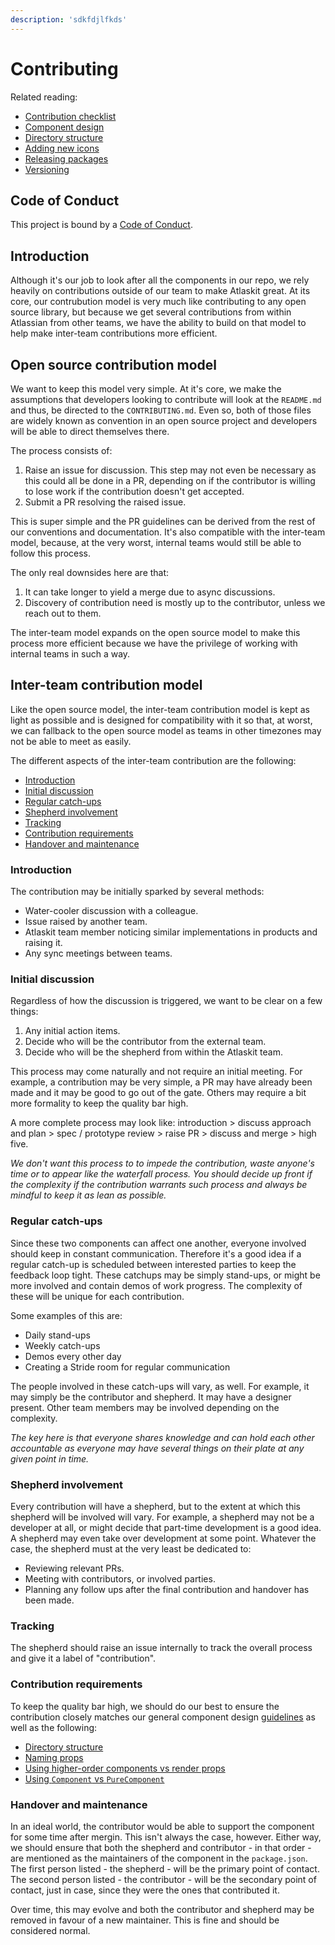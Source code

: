 ```yaml
---
description: 'sdkfdjlfkds'
---
```


# Contributing

Related reading:

* [Contribution checklist](./contribution-checklist)
* [Component design](./component-design)
* [Directory structure](./directory-structure)
* [Adding new icons](./adding-new-icons)
* [Releasing packages](./releasing-packages)
* [Versioning](./versioning)

## Code of Conduct

This project is bound by a [Code of Conduct](https://bitbucket.org/atlassian/atlaskit-mk-2/src/HEAD/CODE_OF_CONDUCT.md).

## Introduction

Although it's our job to look after all the components in our repo, we rely heavily on contributions outside of our team to make Atlaskit great. At its core, our contrubution model is very much like contributing to any open source library, but because we get several contributions from within Atlassian from other teams, we have the ability to build on that model to help make inter-team contributions more efficient.

## Open source contribution model

We want to keep this model very simple. At it's core, we make the assumptions that developers looking to contribute will look at the `README.md` and thus, be directed to the `CONTRIBUTING.md`. Even so, both of those files are widely known as convention in an open source project and developers will be able to direct themselves there.

The process consists of:

1. Raise an issue for discussion. This step may not even be necessary as this could all be done in a PR, depending on if the contributor is willing to lose work if the contribution doesn't get accepted.
2. Submit a PR resolving the raised issue.

This is super simple and the PR guidelines can be derived from the rest of our conventions and documentation. It's also compatible with the inter-team model, because, at the very worst, internal teams would still be able to follow this process.

The only real downsides here are that:

1. It can take longer to yield a merge due to async discussions.
2. Discovery of contribution need is mostly up to the contributor, unless we reach out to them.

The inter-team model expands on the open source model to make this process more efficient because we have the privilege of working with internal teams in such a way.

## Inter-team contribution model

Like the open source model, the inter-team contribution model is kept as light as possible and is designed for compatibility with it so that, at worst, we can fallback to the open source model as teams in other timezones may not be able to meet as easily.

The different aspects of the inter-team contribution are the following:

* [Introduction](#introduction)
* [Initial discussion](#initial-discussion)
* [Regular catch-ups](#regular-catch-ups)
* [Shepherd involvement](#shepherd-involvement)
* [Tracking ](#tracking)
* [Contribution requirements](#contribution-requirements)
* [Handover and maintenance](#handover-and-maintenance)

### Introduction

The contribution may be initially sparked by several methods:

* Water-cooler discussion with a colleague.
* Issue raised by another team.
* Atlaskit team member noticing similar implementations in products and raising it.
* Any sync meetings between teams.

### Initial discussion

Regardless of how the discussion is triggered, we want to be clear on a few things:

1. Any initial action items.
2. Decide who will be the contributor from the external team.
3. Decide who will be the shepherd from within the Atlaskit team.

This process may come naturally and not require an initial meeting. For example, a contribution may be very simple, a PR may have already been made and it may be good to go out of the gate. Others may require a bit more formality to keep the quality bar high.

A more complete process may look like: introduction > discuss approach and plan > spec / prototype review > raise PR > discuss and merge > high five.

_We don't want this process to to impede the contribution, waste anyone's time or to appear like the waterfall process. You should decide up front if the complexity if the contribution warrants such process and always be mindful to keep it as lean as possible._

### Regular catch-ups

Since these two components can affect one another, everyone involved should keep in constant communication. Therefore it's a good idea if a regular catch-up is scheduled between interested parties to keep the feedback loop tight. These catchups may be simply stand-ups, or might be more involved and contain demos of work progress. The complexity of these will be unique for each contribution.

Some examples of this are:

* Daily stand-ups
* Weekly catch-ups
* Demos every other day
* Creating a Stride room for regular communication

The people involved in these catch-ups will vary, as well. For example, it may simply be the contributor and shepherd. It may have a designer present. Other team members may be involved depending on the complexity.

_The key here is that everyone shares knowledge and can hold each other accountable as everyone may have several things on their plate at any given point in time._

### Shepherd involvement

Every contribution will have a shepherd, but to the extent at which this shepherd will be involved will vary. For example, a shepherd may not be a developer at all, or might decide that part-time development is a good idea. A shepherd may even take over development at some point. Whatever the case, the shepherd must at the very least be dedicated to:

* Reviewing relevant PRs.
* Meeting with contributors, or involved parties.
* Planning any follow ups after the final contribution and handover has been made.

### Tracking

The shepherd should raise an issue internally to track the overall process and give it a label of "contribution".

### Contribution requirements

To keep the quality bar high, we should do our best to ensure the contribution closely matches our general component design [guidelines](#component-design) as well as the following:

* [Directory structure](./directory-structure)
* [Naming props](./naming-props)
* [Using higher-order components vs render props](./hoc-vs-props)
* [Using `Component` vs `PureComponent`](./component-vs-pure-component)

### Handover and maintenance

In an ideal world, the contributor would be able to support the component for some time after mergin. This isn't always the case, however. Either way, we should ensure that both the shepherd and contributor - in that order - are mentioned as the maintainers of the component in the `package.json`. The first person listed - the shepherd - will be the primary point of contact. The second person listed - the contributor - will be the secondary point of contact, just in case, since they were the ones that contributed it.

Over time, this may evolve and both the contributor and shepherd may be removed in favour of a new maintainer. This is fine and should be considered normal.

